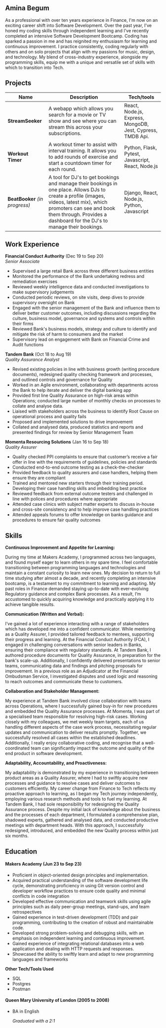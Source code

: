 ## Amina Begum

As a professional with over ten years experience in Finance, I'm now on an exciting career shift into Software Development. Over the past year, I've honed my coding skills through independent learning and I've recently completed an intensive Software Development Bootcamp. Coding has sparked a passion in me and has reignited my enthusiasm for learning and continuous improvement. I practice consistently, coding regularly with others and on solo projects that align with my passions for music, design, and technology. My blend of cross-industry experience, alongside my programming skills, equip me with a unique and versatile set of skills with which to transition into Tech.

## Projects

| Name                         | Description       | Tech/tools        |
| ---------------------------- | ----------------- | ----------------- |
| **StreamSeeker**            | A webapp which allows you search for a movie or TV show and see where you can stream this across your subscriptions. | React, Node.js, Express, MongoDB, Jest, Cypress, TMDB Api. |
| **Workout Timer** | A workout timer to assist with interval training. It allows you to add rounds of exercise and start a countdown timer for each round. | Python, Flask, Pytest, Javascript, React, Node.js               |
| **BeatBooker** _(in progress)_           | A tool for DJ's to get bookings and manage their bookings in one place. Allows DJs to create a profile (images, videos, latest mix), which promoters can see and book them through. Provides a dashboard for the DJ's to manage their bookings. | Django, React, Node.js, Python, Javascript |

## Work Experience

**Financial Conduct Authority** (Dec 19 to Sep 20)  
_Senior Associate_

- Supervised a large retail Bank across three different business entities
- Monitored the performance of the Bank undertaking redress and remediation exercises
- Reviewed weekly intelligence data and conducted investigations to make supervisory judgements 
- Conducted periodic reviews, on site visits, deep dives to provide supervisory oversight on Bank
- Engaged with the senior management of the Bank and influence them to deliver better customer outcomes, including discussions regarding the culture, business model, governance and systems and controls within their firms
- Reviewed Bank's business models, strategy and culture to identify and mitigate the risk of harm to consumers and the market
- Supervisory lead on engagement with Bank on Financial Crime and Audit functions

**Tandem Bank** (Oct 18 to Aug 19)  
_Quality Assurance Analyst_

- Revised existing policies in line with business growth (writing procedure documents), redesigned quality checking framework and processes, and outlined controls and governance for Quality
- Worked in an Agile environment, collaborating with departments across the Bank to help iterate and deliver the digital banking app
- Provided first line Quality Assurance on high-risk areas within Operations; conducted large number of monthly checks on processes to collate and analyse data.
- Liaised with stakeholders across the business to identify Root Cause on operational process and quality fails
- Proposed and implemented solutions to drive improvement
- Collated and analysed data, produced statistics and reports and presented findings for review by Senior Management Team

**Momenta Resourcing Solutions** (Jan 16 to Sep 18)  
_Quality Assurer_

- Quality checked PPI complaints to ensure that customer’s receive a fair offer in line with the requirements of guidelines, policies and standards
- Conducted end-to-end outcome testing as a check-the-checker
- Provided feedback to quality assurers and case handlers, helping them ensure they are compliant
- Trained and mentored new starters through their training period. Developing their case handling skills and imbedding best practice
- Reviewed feedback from external outcome testers and challenged in line with polices and procedures where appropriate
- Attended case clinics with subject matter experts to discuss in-house and cross-site consistency and to help improve case handling practices
- Attended appeals forums to offer knowledge on banks guidance and procedures to ensure fair quality outcomes

## Skills 

**Continuous Improvement and Appetite for Learning:**

During my time at Makers Academy, I programmed across two languages, and found myself eager to learn others in my spare time. I feel comfortable transitioning between programming languages and technologies and maintain a constant curiosity to learn new ones. My decision to return to full time studying after almost a decade, and recently completing an intensive bootcamp, is a testament to my commitment to learning and adapting. My past roles in Finance demanded staying up-to-date with ever-evolving Regulatory guidance and complex Bank processes. As a result, I’m accustomed to quickly acquiring knowledge and practically applying it to achieve tangible results.

**Communication (Written and Verbal):**

I’ve gained a lot of experience interacting with a range of stakeholders which has developed me into a confident communicator. While mentoring as a Quality Assurer, I provided tailored feedback to mentees, supporting their progress and learning. At the Financial Conduct Authority (FCA), I engaged in challenging conversations with senior leaders in Banks, ensuring their compliance with regulatory standards. At Tandem Bank, I authored procedure documents for Quality Assurance, in preparation for the bank's scale-up. Additionally, I confidently delivered presentations to senior teams, communicating data and findings and pitching proposals for improvement. In a previous role as an Adjudicator at the Financial Ombudsman Service, I investigated disputes and used logic and reasoning to reach outcomes and communicate these to customers.

**Collaboration and Stakeholder Management:**

My experience at Tandem Bank involved close collaboration with teams across Operations, where I successfully gained buy-in for new procedures and embedded the Quality Assurance processes. At Momenta, I was part of a specialised team responsible for resolving high-risk cases. Working closely with my colleagues, we met weekly team targets, each of us handling different aspects of the case work process, necessitating regular updates and communication to deliver results promptly. Together, we successfully resolved all cases within the established deadlines. Additionally, I really enjoy collaborative coding, and recognise that a well-coordinated team can significantly impact the outcome and quality of the end product in software development.

**Adaptability, Accountability, and Proactiveness:**

My adaptability is demonstrated by my experience in transitioning between product areas as a Quality Assurer, where I had to swiftly acquire new processes and guidance to resolve cases and deliver outcomes to customers efficiently. My career change from Finance to Tech reflects my proactive approach to learning, as I began my Tech journey independently, employing various research methods and tools to fuel my learning. At Tandem Bank, I had sole responsibility for redesigning the Quality Assurance process. Despite my initial lack of knowledge about the business and the processes of each department, I formulated a comprehensive plan, shadowed experts, gathered and analysed data, and conducted productive meetings with department heads. With this approach, I successfully redesigned, introduced, and embedded the new Quality process within just six months.

## Education

#### Makers Academy (Jun 23 to Sep 23)

- Proficient in object-oriented design principles and implementation.
- Acquired practical understanding of the software development life cycle, demonstrating proficiency in using Git version control and developer workflow practices to ensure code quality and minimal conflicts in code integration
- Developed effective communication and teamwork skills using agile principles such as daily peer-group meetings, stand-ups, and team retrospectives
- Gained experience in test-driven development (TDD) and pair programming, contributing to the creation of robust and maintainable code.
- Developed strong problem-solving and debugging skills, with an emphasis on independent learning and continuous improvement.
- Gained experience of integrating relational databases into a web application and dealing with HTTP requests and responses.
- Showcased the ability to swiftly learn and adapt to new programming languages and frameworks

**Other Tech/Tools Used**
- SQL
- Postgres
- Postman

#### Queen Mary University of London (2005 to 2008)

- BA in English

  _Graduated with a 2:1_

 
